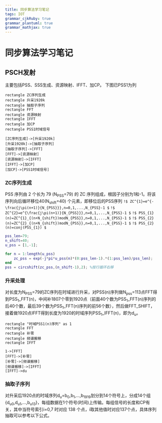 ```yaml
---
title: 同步算法学习笔记 
tags: IOT
grammar_cjkRuby: true
grammar_plantuml: true
grammar_mathjax: true
---
```



# 同步算法学习笔记
## PSCH发射
主要包括PSS、SSS生成、资源映射、IFFT、加CP。
下图已PSS1为列
```plantuml!
rectangle ZC序列生成
rectangle 升采1920k
rectangle 抽取子序列
rectangle FFT
rectangle 资源映射
rectangle IFFT
rectangle 加CP
rectangle PSS1时域信号

[ZC序列生成]->[升采1920k]
[升采1920k]->[抽取子序列]
[抽取子序列]->[FFT]
[FFT]->[资源映射]
[资源映射]->[IFFT]
[IFFT]->[加CP]
[加CP]->[PSS1时域信号]
```

### ZC序列生成
PSS 序列由 2 个长为 79 (N<sub>PSS</sub>=79) 的 ZC 序列组成，根因子分别为1和-1。将该序列向后循环移位40(N<sub>shift</sub>=40) 个元素，即移位后的PSS序列
`!$ ZC^{1}=e^{-\frac{j\pi(n+1)}{N_{PSS}}},n=0,1,...,N_{PSS}-1 $`
`!$ ZC^{2}=e^{\frac{j\pi(n+1)}{N_{PSS}}},n=0,1,...,N_{PSS}-1 $`
`!$ PSS_{1}(n)=ZC^{1}_{(n+N_{shift})modN_{PSS}},n=0,1,...,N_{PSS}-1 $`
`!$ PSS_{2}(n)=ZC^{2}_{(n+N_{shift})modN_{PSS}},n=0,1,...,N_{PSS}-1 $`
`!$ PSS_{2}(n)=conj(PSS_{1}) $`

```matlab
pss_len=79;
n_shift=40;
u_pss = [1,-1];

for n = 1:length(u_pss)
    zc_pss = exp(-j*pi*u_pss(n)*(0:pss_len-1).*(1:pss_len)/pss_len); 
end
pss = circshift(zc_pss,(n_shift-1),2); %按行循环右移 
```

### 升采处理
对长度为N<sub>PSS</sub>=79的ZC序列在时域进行升采，对PSS(n)序列做N<sub>pss</sub>=113点FFT得到PSS<sub>1</sub>_FFT(n)，中间补1807个零到1920点（前面40个数为PSS<sub>1</sub>_FFT(n)序列的后40个数，最后39个数为PSS<sub>1</sub>_FFT(n)序列的前56个数），然后做FFT_SHIFT，接着做1920点IFFT得到长度为1920的时域序列PSS<sub>1</sub>_IFFT(n)，即为d<sub>u</sub>。

```plantuml!
rectangle "时域PSS1(n)序列" as 1
rectangle FFT
rectangle 补零
rectangle 频谱搬移
rectangle IFFT
 
1->[FFT]
[FFT]->[补零]
[补零]->[频谱搬移]
[频谱搬移]->[IFFT]
[IFFT]->du 
```

### 抽取子序列
对升采后1920点的时域序列d<sub>u</sub>=b<sub>0</sub>,b<sub>1</sub>,…,b<sub>1919</sub>划分到14个符号上，分成14个组 {d<sub>u0</sub>,d<sub>u1</sub>,…,b<sub>u13</sub>}，每组数据在1个符号(时间)上传输。每组信号的长度和CP有关，其中当符号索引i=0,7 时对应 138 个点，i取其他值时对应137个点，具体序列抽取可以参考以下公式。